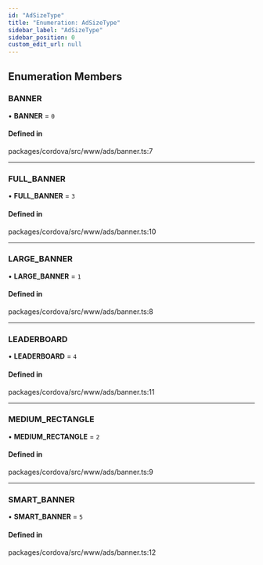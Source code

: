 ```yaml
---
id: "AdSizeType"
title: "Enumeration: AdSizeType"
sidebar_label: "AdSizeType"
sidebar_position: 0
custom_edit_url: null
---
```


## Enumeration Members

### BANNER

• **BANNER** = ``0``

#### Defined in

packages/cordova/src/www/ads/banner.ts:7

___

### FULL\_BANNER

• **FULL\_BANNER** = ``3``

#### Defined in

packages/cordova/src/www/ads/banner.ts:10

___

### LARGE\_BANNER

• **LARGE\_BANNER** = ``1``

#### Defined in

packages/cordova/src/www/ads/banner.ts:8

___

### LEADERBOARD

• **LEADERBOARD** = ``4``

#### Defined in

packages/cordova/src/www/ads/banner.ts:11

___

### MEDIUM\_RECTANGLE

• **MEDIUM\_RECTANGLE** = ``2``

#### Defined in

packages/cordova/src/www/ads/banner.ts:9

___

### SMART\_BANNER

• **SMART\_BANNER** = ``5``

#### Defined in

packages/cordova/src/www/ads/banner.ts:12
